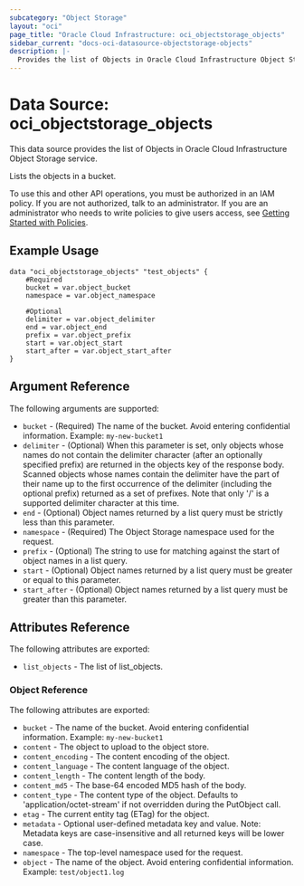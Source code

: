 ```yaml
---
subcategory: "Object Storage"
layout: "oci"
page_title: "Oracle Cloud Infrastructure: oci_objectstorage_objects"
sidebar_current: "docs-oci-datasource-objectstorage-objects"
description: |-
  Provides the list of Objects in Oracle Cloud Infrastructure Object Storage service
---
```


# Data Source: oci_objectstorage_objects
This data source provides the list of Objects in Oracle Cloud Infrastructure Object Storage service.

Lists the objects in a bucket.

To use this and other API operations, you must be authorized in an IAM policy. If you are not authorized,
talk to an administrator. If you are an administrator who needs to write policies to give users access, see
[Getting Started with Policies](https://docs.cloud.oracle.com/iaas/Content/Identity/Concepts/policygetstarted.htm).


## Example Usage

```hcl
data "oci_objectstorage_objects" "test_objects" {
	#Required
	bucket = var.object_bucket
	namespace = var.object_namespace

	#Optional
	delimiter = var.object_delimiter
	end = var.object_end
	prefix = var.object_prefix
	start = var.object_start
	start_after = var.object_start_after
}
```

## Argument Reference

The following arguments are supported:

* `bucket` - (Required) The name of the bucket. Avoid entering confidential information. Example: `my-new-bucket1` 
* `delimiter` - (Optional) When this parameter is set, only objects whose names do not contain the delimiter character (after an optionally specified prefix) are returned in the objects key of the response body. Scanned objects whose names contain the delimiter have the part of their name up to the first occurrence of the delimiter (including the optional prefix) returned as a set of prefixes. Note that only '/' is a supported delimiter character at this time. 
* `end` - (Optional) Object names returned by a list query must be strictly less than this parameter.
* `namespace` - (Required) The Object Storage namespace used for the request.
* `prefix` - (Optional) The string to use for matching against the start of object names in a list query.
* `start` - (Optional) Object names returned by a list query must be greater or equal to this parameter.
* `start_after` - (Optional) Object names returned by a list query must be greater than this parameter.


## Attributes Reference

The following attributes are exported:

* `list_objects` - The list of list_objects.

### Object Reference

The following attributes are exported:

* `bucket` - The name of the bucket. Avoid entering confidential information. Example: `my-new-bucket1` 
* `content` - The object to upload to the object store.
* `content_encoding` - The content encoding of the object.
* `content_language` - The content language of the object.
* `content_length` - The content length of the body.
* `content_md5` - The base-64 encoded MD5 hash of the body.
* `content_type` - The content type of the object.  Defaults to 'application/octet-stream' if not overridden during the PutObject call.
* `etag` - The current entity tag (ETag) for the object.
* `metadata` - Optional user-defined metadata key and value.
Note: Metadata keys are case-insensitive and all returned keys will be lower case.
* `namespace` - The top-level namespace used for the request.
* `object` - The name of the object. Avoid entering confidential information. Example: `test/object1.log` 

